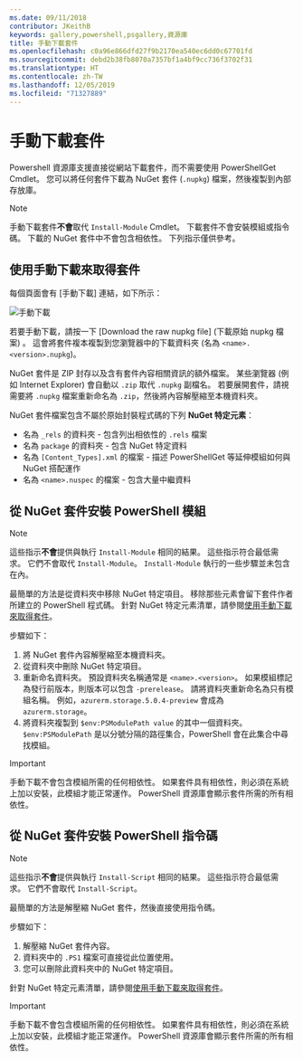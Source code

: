 ```yaml
---
ms.date: 09/11/2018
contributor: JKeithB
keywords: gallery,powershell,psgallery,資源庫
title: 手動下載套件
ms.openlocfilehash: c0a96e866dfd27f9b2170ea540ec6dd0c67701fd
ms.sourcegitcommit: debd2b38fb8070a7357bf1a4bf9cc736f3702f31
ms.translationtype: HT
ms.contentlocale: zh-TW
ms.lasthandoff: 12/05/2019
ms.locfileid: "71327889"
---
```

# <a name="manual-package-download"></a>手動下載套件

Powershell 資源庫支援直接從網站下載套件，而不需要使用 PowerShellGet Cmdlet。 您可以將任何套件下載為 NuGet 套件 (`.nupkg`) 檔案，然後複製到內部存放庫。

> [!NOTE]
> 手動下載套件**不會**取代 `Install-Module` Cmdlet。
> 下載套件不會安裝模組或指令碼。 下載的 NuGet 套件中不會包含相依性。 下列指示僅供參考。

## <a name="using-manual-download-to-acquire-a-package"></a>使用手動下載來取得套件

每個頁面會有 [手動下載] 連結，如下所示：

![手動下載](../../Images/packagedisplaypagewithpseditions.png)

若要手動下載，請按一下 [Download the raw nupkg file] \(下載原始 nupkg 檔案\)  。 這會將套件複本複製到您瀏覽器中的下載資料夾 (名為 `<name>.<version>.nupkg`)。

NuGet 套件是 ZIP 封存以及含有套件內容相關資訊的額外檔案。 某些瀏覽器 (例如 Internet Explorer) 會自動以 `.zip` 取代 `.nupkg` 副檔名。 若要展開套件，請視需要將 `.nupkg` 檔案重新命名為 `.zip`，然後將內容解壓縮至本機資料夾。

NuGet 套件檔案包含不屬於原始封裝程式碼的下列 **NuGet 特定元素**：

- 名為 `_rels` 的資料夾 - 包含列出相依性的 `.rels` 檔案
- 名為 `package` 的資料夾 - 包含 NuGet 特定資料
- 名為 `[Content_Types].xml` 的檔案 - 描述 PowerShellGet 等延伸模組如何與 NuGet 搭配運作
- 名為 `<name>.nuspec` 的檔案 - 包含大量中繼資料

## <a name="installing-powershell-modules-from-a-nuget-package"></a>從 NuGet 套件安裝 PowerShell 模組

> [!NOTE]
> 這些指示**不會**提供與執行 `Install-Module` 相同的結果。 這些指示符合最低需求。 它們不會取代 `Install-Module`。
> `Install-Module` 執行的一些步驟並未包含在內。

最簡單的方法是從資料夾中移除 NuGet 特定項目。 移除那些元素會留下套件作者所建立的 PowerShell 程式碼。
針對 NuGet 特定元素清單，請參閱[使用手動下載來取得套件](#using-manual-download-to-acquire-a-package)。

步驟如下：

1. 將 NuGet 套件內容解壓縮至本機資料夾。
2. 從資料夾中刪除 NuGet 特定項目。
3. 重新命名資料夾。 預設資料夾名稱通常是 `<name>.<version>`。 如果模組標記為發行前版本，則版本可以包含 `-prerelease`。 請將資料夾重新命名為只有模組名稱。 例如，`azurerm.storage.5.0.4-preview` 會成為 `azurerm.storage`。
4. 將資料夾複製到 `$env:PSModulePath value` 的其中一個資料夾。 `$env:PSModulePath` 是以分號分隔的路徑集合，PowerShell 會在此集合中尋找模組。

> [!IMPORTANT]
> 手動下載不會包含模組所需的任何相依性。 如果套件具有相依性，則必須在系統上加以安裝，此模組才能正常運作。 PowerShell 資源庫會顯示套件所需的所有相依性。

## <a name="installing-powershell-scripts-from-a-nuget-package"></a>從 NuGet 套件安裝 PowerShell 指令碼

> [!NOTE]
> 這些指示**不會**提供與執行 `Install-Script` 相同的結果。 這些指示符合最低需求。 它們不會取代 `Install-Script`。

最簡單的方法是解壓縮 NuGet 套件，然後直接使用指令碼。

步驟如下：

1. 解壓縮 NuGet 套件內容。
2. 資料夾中的 `.PS1` 檔案可直接從此位置使用。
3. 您可以刪除此資料夾中的 NuGet 特定項目。

針對 NuGet 特定元素清單，請參閱[使用手動下載來取得套件](#using-manual-download-to-acquire-a-package)。

> [!IMPORTANT]
> 手動下載不會包含模組所需的任何相依性。 如果套件具有相依性，則必須在系統上加以安裝，此模組才能正常運作。 PowerShell 資源庫會顯示套件所需的所有相依性。
